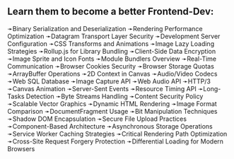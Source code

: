## Learn them to become a better Frontend-Dev:

➛Binary Serialization and Deserialization
➛Rendering Performance Optimization
➛Datagram Transport Layer Security
➛Development Server Configuration
➛CSS Transforms and Animations
➛Image Lazy Loading Strategies
➛Rollup.js for Library Bundling
➛Client-Side Data Encryption
➛Image Sprite and Icon Fonts
➛Module Bundlers Overview
➛Real-Time Communication
➛Browser Cookies Security
➛Browser Storage Quotas
➛ArrayBuffer Operations
➛2D Context in Canvas
➛Audio/Video Codecs
➛Web SQL Database
➛Image Capture API
➛Web Audio API
➛HTTP/3
➛Canvas Animation
➛Server-Sent Events
➛Resource Timing API
➛Long-Tasks Detection
➛Byte Streams Handling
➛Content Security Policy
➛Scalable Vector Graphics
➛Dynamic HTML Rendering
➛Image Format Comparison
➛DocumentFragment Usage
➛Bit Manipulation Techniques
➛Shadow DOM Encapsulation
➛Secure File Upload Practices
➛Component-Based Architecture
➛Asynchronous Storage Operations
➛Service Worker Caching Strategies
➛Critical Rendering Path Optimization
➛Cross-Site Request Forgery Protection
➛Differential Loading for Modern Browsers
